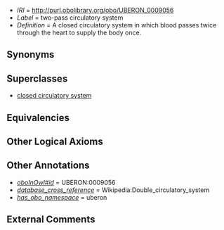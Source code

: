  * *IRI* = http://purl.obolibrary.org/obo/UBERON_0009056
 * *Label* = two-pass circulatory system
 * *Definition* = A closed circulatory system in which blood passes twice through the heart to supply the body once.

## Synonyms


## Superclasses

 * [closed circulatory system](../../UBERON/55/UBERON_0009055.md)

## Equivalencies


## Other Logical Axioms


## Other Annotations

 * *[oboInOwl#id](../../id/oboInOwl#id.md)* = UBERON:0009056
 * *[database_cross_reference](../../ef/oboInOwl#hasDbXref.md)* = Wikipedia:Double_circulatory_system
 * *[has_obo_namespace](../../ce/oboInOwl#hasOBONamespace.md)* = uberon

## External Comments

